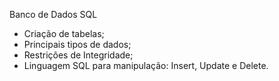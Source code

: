 Banco de Dados SQL

- Criação de tabelas;
- Principais tipos de dados;
- Restrições de Integridade;
- Linguagem SQL para manipulação: Insert, Update e Delete. 
